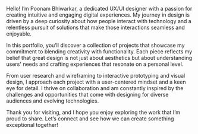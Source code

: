 Hello! I’m Poonam Bhiwarkar, a dedicated UX/UI designer with a passion for creating intuitive and engaging digital experiences. My journey in design is driven by a deep curiosity about how people interact with technology and a relentless pursuit of solutions that make those interactions seamless and enjoyable.

In this portfolio, you’ll discover a collection of projects that showcase my commitment to blending creativity with functionality. Each piece reflects my belief that great design is not just about aesthetics but about understanding users' needs and crafting experiences that resonate on a personal level.

From user research and wireframing to interactive prototyping and visual design, I approach each project with a user-centered mindset and a keen eye for detail. I thrive on collaboration and am constantly inspired by the challenges and opportunities that come with designing for diverse audiences and evolving technologies.

Thank you for visiting, and I hope you enjoy exploring the work that I’m proud to share. Let’s connect and see how we can create something exceptional together!

<!---
Bhiwarkar/Bhiwarkar is a ✨ special ✨ repository because its `README.md` (this file) appears on your GitHub profile.
You can click the Preview link to take a look at your changes.
--->
